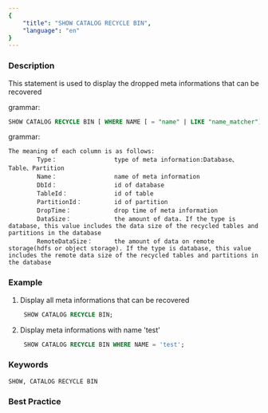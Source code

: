 ```yaml
---
{
    "title": "SHOW CATALOG RECYCLE BIN",
    "language": "en"
}
---
```


<!--
Licensed to the Apache Software Foundation (ASF) under one
or more contributor license agreements.  See the NOTICE file
distributed with this work for additional information
regarding copyright ownership.  The ASF licenses this file
to you under the Apache License, Version 2.0 (the
"License"); you may not use this file except in compliance
with the License.  You may obtain a copy of the License at

  http://www.apache.org/licenses/LICENSE-2.0

Unless required by applicable law or agreed to in writing,
software distributed under the License is distributed on an
"AS IS" BASIS, WITHOUT WARRANTIES OR CONDITIONS OF ANY
KIND, either express or implied.  See the License for the
specific language governing permissions and limitations
under the License.
-->




### Description

This statement is used to display the dropped meta informations that can be recovered

grammar:

```sql
SHOW CATALOG RECYCLE BIN [ WHERE NAME [ = "name" | LIKE "name_matcher"] ]
```

grammar: 

```
The meaning of each column is as follows:
        Type：                type of meta information:Database、Table、Partition
        Name：                name of meta information
        DbId：                id of database
        TableId：             id of table
        PartitionId：         id of partition
        DropTime：            drop time of meta information
        DataSize：            the amount of data. If the type is database, this value includes the data size of the recycled tables and partitions in the database
        RemoteDataSize：      the amount of data on remote storage(hdfs or object storage). If the type is database, this value includes the remote data size of the recycled tables and partitions in the database
```

### Example

 1. Display all meta informations that can be recovered
    
      ```sql
       SHOW CATALOG RECYCLE BIN;
      ```

 2. Display meta informations with name 'test'
    
      ```sql
       SHOW CATALOG RECYCLE BIN WHERE NAME = 'test';
      ```

### Keywords

    SHOW, CATALOG RECYCLE BIN

### Best Practice

